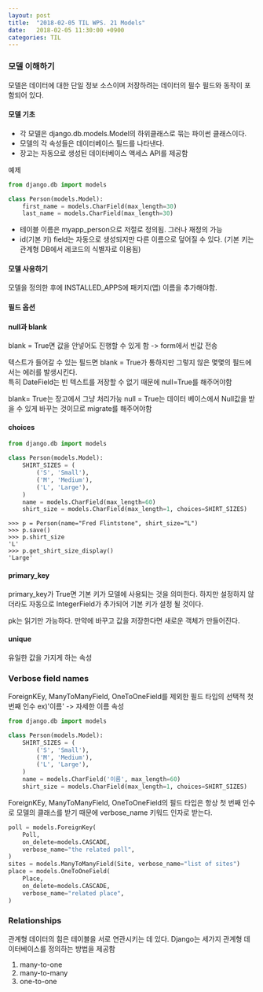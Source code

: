 ```yaml
---
layout: post
title:  "2018-02-05 TIL WPS. 21 Models"
date:   2018-02-05 11:30:00 +0900
categories: TIL
---
```


### 모델 이해하기 

모델은 데이터에 대한 단일 정보 소스이며 저장하려는 데이터의 필수 필드와 동작이 포함되어 있다.

#### 모델 기초

- 각 모델은 django.db.models.Model의 하위클래스로 묶는 파이썬 클래스이다.
- 모델의 각 속성들은 데이터베이스 필드를 나타낸다.
- 장고는 자동으로 생성된 데이터베이스 액세스 API를 제공함

예제

```python
from django.db import models

class Person(models.Model):
    first_name = models.CharField(max_length=30)
    last_name = models.CharField(max_length=30)
```

- 테이블 이름은 myapp_person으로 저절로 정의됨. 그러나 재정의 가능
- id(기본 키) field는 자동으로 생성되지만 다른 이름으로 덮어질 수 있다.
(기본 키는 관계형 DB에서 레코드의 식별자로 이용됨)

#### 모델 사용하기

모델을 정의한 후에 INSTALLED_APPS에 패키지(앱) 이름을 추가해야함.


#### 필드 옵션

#### null과 blank

blank = True면 값을 안넣어도 진행할 수 있게 함  -> form에서 빈값 전송

텍스트가 들어갈 수 있는 필드면 blank = True가 통하지만 그렇지 않은 몇몇의 필드에서는 에러를 발생시킨다.  
특히 DateField는  빈 텍스트를 저장할 수 없기 때문에 null=True를 해주어야함  

blank= True는 장고에서 그냥 처리가능
null = True는 데이터 베이스에서 Null값을 받을 수 있게 바꾸는 것이므로 migrate를 해주어야함

#### choices

```python
from django.db import models

class Person(models.Model):
    SHIRT_SIZES = (
        ('S', 'Small'),
        ('M', 'Medium'),
        ('L', 'Large'),
    )
    name = models.CharField(max_length=60)
    shirt_size = models.CharField(max_length=1, choices=SHIRT_SIZES)
```

```
>>> p = Person(name="Fred Flintstone", shirt_size="L")
>>> p.save()
>>> p.shirt_size
'L'
>>> p.get_shirt_size_display()
'Large'
```

#### primary_key

primary_key가 True면 기본 키가 모델에 사용되는 것을 의미한다. 하지만 설정하지 않더라도 자동으로 IntegerField가 추가되어 기본 키가 설정 될 것이다. 

pk는 읽기만 가능하다. 만약에 바꾸고 값을 저장한다면 새로운 객체가 만들어진다.

#### unique

유일한 값을 가지게 하는 속성
### Verbose field names

ForeignKEy, ManyToManyField, OneToOneField를 제외한 필드 타입의 선택적 첫번째 인수 ex)'이름'  -> 자세한 이름 속성

```python
from django.db import models

class Person(models.Model):
    SHIRT_SIZES = (
        ('S', 'Small'),
        ('M', 'Medium'),
        ('L', 'Large'),
    )
    name = models.CharField('이름', max_length=60)
    shirt_size = models.CharField(max_length=1, choices=SHIRT_SIZES)
```
ForeignKEy, ManyToManyField, OneToOneField의 필드 타입은 항상 첫 번째 인수로 모델의 클래스를 받기 때문에 verbose_name 키워드 인자로 받는다.

```python
poll = models.ForeignKey(
    Poll,
    on_delete=models.CASCADE,
    verbose_name="the related poll",
)
sites = models.ManyToManyField(Site, verbose_name="list of sites")
place = models.OneToOneField(
    Place,
    on_delete=models.CASCADE,
    verbose_name="related place",
)
```

### Relationships

관계형 데이터의 힘은 테이블을 서로 연관시키는 데 있다. Django는 세가지 관계형 데이터베이스를 정의하는 방법을 제공함

1. many-to-one
2. many-to-many
3. one-to-one



